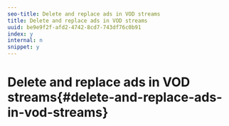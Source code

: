 ```yaml
---
seo-title: Delete and replace ads in VOD streams
title: Delete and replace ads in VOD streams
uuid: be9e9f2f-afd2-4742-8cd7-743df76c0b91
index: y
internal: n
snippet: y
---
```


# Delete and replace ads in VOD streams{#delete-and-replace-ads-in-vod-streams}

